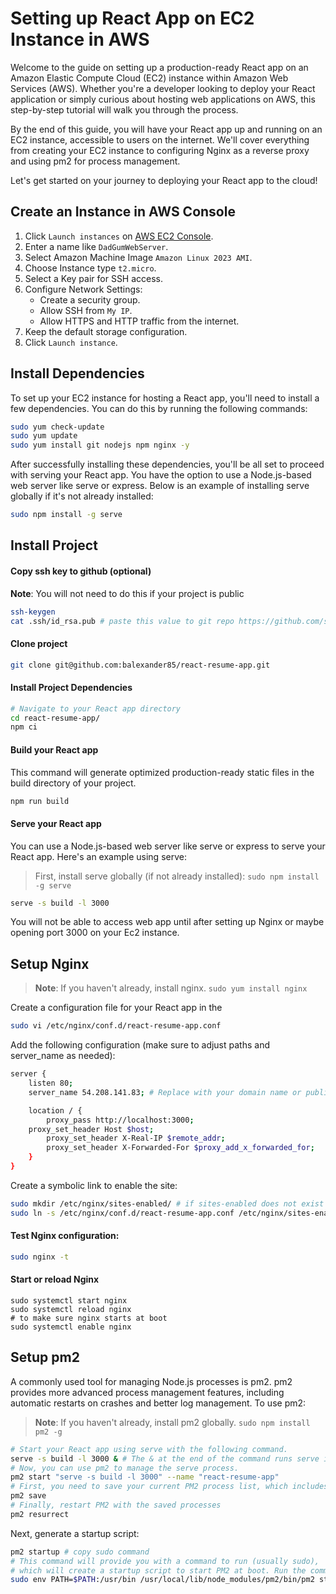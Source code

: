 # Setting up React App on EC2 Instance in AWS

Welcome to the guide on setting up a production-ready React app on an Amazon Elastic Compute Cloud (EC2) instance within Amazon Web Services (AWS). Whether you're a developer looking to deploy your React application or simply curious about hosting web applications on AWS, this step-by-step tutorial will walk you through the process.

By the end of this guide, you will have your React app up and running on an EC2 instance, accessible to users on the internet. We'll cover everything from creating your EC2 instance to configuring Nginx as a reverse proxy and using pm2 for process management.

Let's get started on your journey to deploying your React app to the cloud!

## Create an Instance in AWS Console

1. Click `Launch instances` on [AWS EC2 Console](https://us-east-1.console.aws.amazon.com/ec2/home).
2. Enter a name like `DadGumWebServer`.
3. Select Amazon Machine Image `Amazon Linux 2023 AMI`.
4. Choose Instance type `t2.micro`.
5. Select a Key pair for SSH access.
6. Configure Network Settings:
   - Create a security group.
   - Allow SSH from `My IP`.
   - Allow HTTPS and HTTP traffic from the internet.
7. Keep the default storage configuration.
8. Click `Launch instance`.

## Install Dependencies
To set up your EC2 instance for hosting a React app, you'll need to install a few dependencies. You can do this by running the following commands:
```bash
sudo yum check-update
sudo yum update
sudo yum install git nodejs npm nginx -y
```
After successfully installing these dependencies, you'll be all set to proceed with serving your React app. You have the option to use a Node.js-based web server like serve or express. Below is an example of installing serve globally if it's not already installed:
```bash
sudo npm install -g serve
```

## Install Project

#### Copy ssh key to github (optional)
**Note**: You will not need to do this if your project is public
```bash
ssh-keygen
cat .ssh/id_rsa.pub # paste this value to git repo https://github.com/settings/ssh/new
```

#### Clone project

```bash
git clone git@github.com:balexander85/react-resume-app.git
```

#### Install Project Dependencies
```bash
# Navigate to your React app directory
cd react-resume-app/
npm ci
```

#### Build your React app
This command will generate optimized production-ready static files in the build directory of your project.
```bash
npm run build
```

#### Serve your React app
You can use a Node.js-based web server like serve or express to serve your React app. Here's an example using serve:
> First, install serve globally (if not already installed): `sudo npm install -g serve`
```bash
serve -s build -l 3000
```
You will not be able to access web app until after setting up Nginx or maybe opening port 3000 on your Ec2 instance.

## Setup Nginx
> **Note**: If you haven't already, install nginx. `sudo yum install nginx`

Create a configuration file for your React app in the
```bash
sudo vi /etc/nginx/conf.d/react-resume-app.conf
```

Add the following configuration (make sure to adjust paths and server_name as needed):
```bash
server {
    listen 80;
    server_name 54.208.141.83; # Replace with your domain name or public IP address

    location / {
        proxy_pass http://localhost:3000;
	proxy_set_header Host $host;
        proxy_set_header X-Real-IP $remote_addr;
        proxy_set_header X-Forwarded-For $proxy_add_x_forwarded_for;
    }
}
```

Create a symbolic link to enable the site:
```bash
sudo mkdir /etc/nginx/sites-enabled/ # if sites-enabled does not exist
sudo ln -s /etc/nginx/conf.d/react-resume-app.conf /etc/nginx/sites-enabled/
```

#### Test Nginx configuration:
```bash
sudo nginx -t
```

#### Start or reload Nginx
```
sudo systemctl start nginx
sudo systemctl reload nginx
# to make sure nginx starts at boot
sudo systemctl enable nginx
```

## Setup pm2

A commonly used tool for managing Node.js processes is pm2. pm2 provides more advanced process management features, including automatic restarts on crashes and better log management. To use pm2:
> **Note**: If you haven't already, install pm2 globally. `sudo npm install pm2 -g`

```bash
# Start your React app using serve with the following command.
serve -s build -l 3000 & # The & at the end of the command runs serve in the background.
# Now, you can use pm2 to manage the serve process.
pm2 start "serve -s build -l 3000" --name "react-resume-app"
# First, you need to save your current PM2 process list, which includes your application, so that it can be restored after a reboot.
pm2 save
# Finally, restart PM2 with the saved processes
pm2 resurrect
```

Next, generate a startup script:
```bash
pm2 startup # copy sudo command
# This command will provide you with a command to run (usually sudo),
# which will create a startup script to start PM2 at boot. Run the command provided.
sudo env PATH=$PATH:/usr/bin /usr/local/lib/node_modules/pm2/bin/pm2 startup systemd -u ec2-user --hp /home/ec2-user
```

